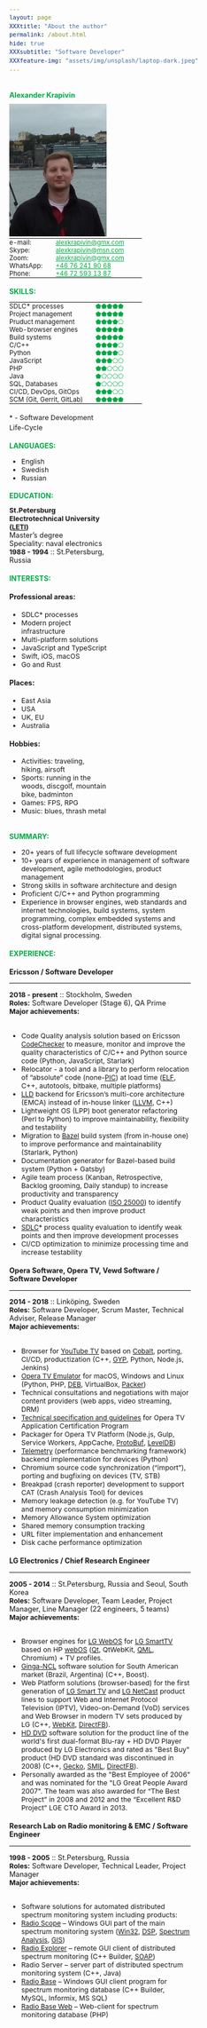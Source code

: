 ```yaml
---
layout: page
XXXtitle: "About the author"
permalink: /about.html
hide: true
XXXsubtitle: "Software Developer"
XXXfeature-img: "assets/img/unsplash/laptop-dark.jpeg"
---
```


<style>
* {
    font-size: 97%;
}

.fixed-table {
    max-width: 240px;
    width: 240px;
}

table {
    display: table;
    margin: 0;
}
td {
    border: none;
    padding: 0;
    vertical-align: top;
    padding-right: 15px;
}

.green, a.green:link {
    color: #00aa44;
}

.info {
    float: left;
    width: 35%;
    padding-right: 60px;
}

.experience {
    float: left;
    width: 65%;
}

/* Clear floats after the columns */
.row:after {
  content: "";
  display: table;
  clear: both;
}

@media only screen and (max-width: 900px) {
    .info {
        width: 100%;
    }

    .experience {
        width: 100%;
    }
}
</style>
<meta name="viewport" content="width=device-width, initial-scale=1">


<div class="row">
<div class="info">


<h1 class="green">Alexander Krapivin</h1>
<img style="padding:0;" src="/assets/img/alex/6.jpeg"/>

<table class="fixed-table">
<tr><td width="35%">e-mail: </td><td> <a class="green" href="mailto:alexkrapivin@gmx.com">alexkrapivin@gmx.com</a> </td></tr>
<tr><td>             Skype: </td><td> <a class="green" href="mailto:alexkrapivin@msn.com">alexkrapivin@msn.com</a> </td></tr>
<tr><td>              Zoom: </td><td> <a class="green" href="mailto:alexkrapivin@gmx.com">alexkrapivin@gmx.com</a> </td></tr>
<tr><td>          WhatsApp: </td><td> <a class="green" href="tel:+46-76-241-90-66">+46 76 241 90 68</a> </td></tr>
<tr><td>             Phone: </td><td> <a class="green" href="tel:+46-72-593-13-87">+46 72 593 13 87</a> </td></tr>
</table>

<h2 class="green">SKILLS:</h2>

<table class="fixed-table">
<tr><td width="65%">SDLC* processes </td><td class="green"> ⬟⬟⬟⬟⬟ </td></tr>
<tr><td>Project management          </td><td class="green"> ⬟⬟⬟⬟⬟ </td></tr>
<tr><td>Pruduct management          </td><td class="green"> ⬟⬟⬟⬟⬠ </td></tr>
<tr><td>Web-browser engines         </td><td class="green"> ⬟⬟⬟⬟⬟ </td></tr>
<tr><td>Build systems               </td><td class="green"> ⬟⬟⬟⬟⬟ </td></tr>
<tr><td>C/C++                       </td><td class="green"> ⬟⬟⬟⬟⬠ </td></tr>
<tr><td>Python                      </td><td class="green"> ⬟⬟⬟⬟⬠ </td></tr>
<tr><td>JavaScript                  </td><td class="green"> ⬟⬟⬟⬠⬠ </td></tr>
<tr><td>PHP                         </td><td class="green"> ⬟⬟⬠⬠⬠ </td></tr>
<tr><td>Java                        </td><td class="green"> ⬟⬠⬠⬠⬠ </td></tr>
<tr><td>SQL, Databases              </td><td class="green"> ⬟⬠⬠⬠⬠ </td></tr>
<tr><td>CI/CD, DevOps, GitOps       </td><td class="green"> ⬟⬟⬟⬠⬠ </td></tr>
<tr><td>SCM (Git, Gerrit, GitLab)   </td><td class="green"> ⬟⬟⬟⬟⬟ </td></tr>
</table>

<p>
<sub>
* - Software Development Life-Cycle
</sub>
</p>


<h2 class="green">LANGUAGES:</h2>

<ul>
<li>English</li>
<li>Swedish</li>
<li>Russian</li>
</ul>

<h2 class="green">EDUCATION:</h2>

<div><b>St.Petersburg Electrotechnical University (<a href="https://etu.ru/en/">LETI</a>)</b></div>
<div>Master’s degree</div>
<div>Speciality: naval electronics</div>
<div><b>1988 - 1994</b> :: St.Petersburg, Russia</div>


<h2 class="green">INTERESTS:</h2>

<h4>Professional areas:</h4>
<ul>
<li>SDLC* processes</li>
<li>Modern project infrastructure</li>
<li>Multi-platform solutions</li>
<li>JavaScript and TypeScript</li>
<li>Swift, iOS, macOS</li>
<li>Go and Rust</li>
</ul>
<h4>Places:</h4>
<ul>
<li>East Asia</li>
<li>USA</li>
<li>UK, EU</li>
<li>Australia</li>
</ul>
<h4>Hobbies:</h4>
<ul>
<li>Activities: traveling, hiking, airsoft</li>
<li>Sports: running in the woods, discgolf, mountain bike, badminton</li>
<li>Games: FPS, RPG</li>
<li>Music: blues, thrash metal</li>
</ul>


</div>
<div class="experience">


<h2 class="green">SUMMARY:</h2>
<ul>
  <li>20+ years of full lifecycle software development</li>
  <li>10+ years of experience in management of software development,
  agile methodologies, product management</li>
  <li>Strong skills in software architecture and design</li>
  <li>Proficient C/C++ and Python programming</li>
  <li>Experience in browser engines, web standards and internet technologies,
  build systems, system programming, complex embedded systems and cross-platform development,
  distributed systems, digital signal processing.</li>
</ul>

<h2 class="green">EXPERIENCE:</h2>

<h3>Ericsson / Software Developer</h3>
<hr/>
<div><b>2018 - present</b> :: Stockholm, Sweden</div>
<div><b>Roles:</b> Software Developer (Stage 6), QA Prime</div>
<div><b>Major achievements:</b></div>
<br/>

<ul>    
  <li>Code Quality analysis solution based on Ericsson <a href="https://github.com/Ericsson/codechecker">CodeChecker</a>
      to measure, monitor and improve the quality characteristics of C/C++ and Python source code
      (Python, JavaScript, Starlark)</li>
  <li>Relocator - a tool and a library to perform relocation of ”absolute” code
      (none-<a href="https://en.wikipedia.org/wiki/Position-independent_code">PIC</a>) at load time
      (<a href="https://en.wikipedia.org/wiki/Executable_and_Linkable_Format">ELF</a>,
      C++, autotools, bitbake, multiple platforms)</li>
  <li><a href="https://lld.llvm.org">LLD</a> backend for Ericsson’s multi-core architecture (EMCA) instead of in-house linker
      (<a href="http://llvm.org">LLVM</a>, C++)</li>
  <li>Lightweight OS (LPP) boot generator refactoring (Perl to Python) to improve maintainability, flexibility and testability</li>
  <li>Migration to <a href="https://bazel.build">Bazel</a> build system (from in-house one)
      to improve performance and maintainability (Starlark, Python)</li>
  <li>Documentation generator for Bazel-based build system (Python + Gatsby)</li>
  <li>Agile team process (Kanban, Retrospective, Backlog grooming, Daily standup) to increase productivity and transparency</li>
  <li>Product Quality evaluation (<a href="https://iso25000.com/">ISO 25000</a>)
      to identify weak points and then improve product characteristics</li>
  <li><a href="https://en.wikipedia.org/wiki/Systems_development_life_cycle">SDLC</a>* process quality evaluation
      to identify weak points and then improve development processes</li>
  <li>CI/CD optimization to minimize processing time and increase testability</li>
</ul>

<h3>Opera Software, Opera TV, Vewd Software  / Software Developer</h3>
<hr/>
<div><b>2014 - 2018</b> :: Linköping, Sweden</div>
<div><b>Roles:</b> Software Developer, Scrum Master, Technical Adviser, Release Manager</div>
<div><b>Major achievements:</b></div>
<br/>

<ul>
  <li>Browser for <a href="https://en.wikipedia.org/wiki/YouTube_TV">YouTube TV</a> based on
      <a href="https://www.cobalt.dev">Cobalt</a>, porting, CI/CD, productization
      (C++, <a href="https://en.wikipedia.org/wiki/GYP_(software)">GYP</a>, Python, Node.js, Jenkins)</li>
  <li><a href="https://www.vewd.com/products-services/vewd-tv-emulator/">Opera TV Emulator</a>
      for macOS, Windows and Linux (Python, PHP, <a href="https://en.wikipedia.org/wiki/Deb_(file_format)">DEB</a>,
      VirtualBox, <a href="https://packer.io">Packer</a>)</li>
  <li>Technical consultations and negotiations with major content providers (web apps, video streaming, DRM)</li>
  <li><a href="https://developer.vewd.com">Technical specification and guidelines</a>
      for Opera TV Application Certification Program</li>
  <li>Packager for Opera TV Platform (Node.js, Gulp, Service Workers, AppCache,
      <a href="https://developers.google.com/protocol-buffers">ProtoBuf</a>,
      <a href="https://en.wikipedia.org/wiki/LevelDB">LevelDB</a>)</li>
  <li><a href="https://chromium.googlesource.com/catapult/+/HEAD/telemetry/README.md">Telemetry</a>
      (performance benchmarking framework) backend implementation for devices (Python)</li>
  <li>Chromium source code synchronization (“import”), porting and bugfixing on devices (TV, STB)</li>
  <li>Breakpad (crash reporter) development to support CAT (Crash Analysis Tool) for devices</li>
  <li>Memory leakage detection (e.g. for YouTube TV) and memory consumption minimization</li>
  <li>Memory Allowance System optimization</li>
  <li>Shared memory consumption tracking</li>
  <li>URL filter implementation and enhancement</li>
  <li>Disk cache performance optimization</li>
</ul>


<h3>LG Electronics  / Chief Research Engineer</h3>
<hr/>
<div><b>2005 - 2014</b> :: St.Petersburg, Russia and Seoul, South Korea</div>
<div><b>Roles:</b> Software Developer, Team Leader, Project Manager, Line Manager (22 engineers, 5 teams)</div>
<div><b>Major achievements:</b></div>
<br/>

<ul>
  <li>Browser engines for <a href="http://youtu.be/_MixY8STn0I">LG WebOS</a>
      for <a href="http://www.lg.com/smarttv/">LG SmartTV</a>
      based on HP <a href="https://en.wikipedia.org/wiki/WebOS">webOS</a>
      (<a href="https://www.qt.io">Qt</a>, QtWebKit, <a href="https://en.wikipedia.org/wiki/QML">QML</a>, Chromium)
      + TV profiles.</li>
  <li><a href="https://en.wikipedia.org/wiki/Ginga_(middleware)">Ginga-NCL</a> software solution
      for South American market (Brazil, Argentina) (C++, Boost).</li>
  <li>Web Platform solutions (browser-based) for the first generation of <a href="https://youtu.be/83cz5XaKoHA">LG Smart TV</a>
      and <a href="http://webostv.developer.lge.com/discover/netcast/overview/">LG NetCast</a> product lines
      to support Web and Internet Protocol Television (IPTV), Video-on-Demand (VoD) services and Web Browser
      in modern TV sets produced by LG (C++, <a href="https://webkit.org">WebKit</a>,
      <a href="https://en.wikipedia.org/wiki/DirectFB">DirectFB</a>).</li>
  <li><a href="https://en.wikipedia.org/wiki/HD_DVD">HD DVD</a> software solution for the product line of the
      world's first dual-format Blu-ray + HD DVD Player produced by LG Electronics and rated as "Best Buy" product
      (HD DVD standard was discontinued in 2008) (C++, <a href="https://en.wikipedia.org/wiki/Gecko_(software)">Gecko</a>,
      <a href="https://en.wikipedia.org/wiki/Synchronized_Multimedia_Integration_Language">SMIL</a>,
      <a href="https://en.wikipedia.org/wiki/DirectFB">DirectFB</a>).</li>
  <li>Personally awarded as the "Best Employee of 2006" and was nominated for the "LG Great People Award 2007".
      The team was also awarded for “The Best Project” in 2008 and 2012
      and the “Excellent R&D Project” LGE CTO Award in 2013.</li>
</ul>


<h3>Research Lab on Radio monitoring & EMC  / Software Engineer</h3>
<hr/>
<div><b>1998 - 2005</b> :: St.Petersburg, Russia</div>
<div><b>Roles:</b> Software Developer, Technical Leader, Project Manager</div>
<div><b>Major achievements:</b></div>
<br/>

<ul>
  <li>Software solutions for automated distributed spectrum monitoring system including products:</li>
  <li><a href="http://irga.sut.ru/radios.html">Radio Scope</a> – Windows GUI part of the main spectrum monitoring system
      (<a href="https://en.wikipedia.org/wiki/Windows_API">Win32</a>,
      <a href="https://en.wikipedia.org/wiki/Digital_signal_processing">DSP</a>,
      <a href="https://en.wikipedia.org/wiki/Spectrum_analyzer">Spectrum Analysis</a>,
      <a href="https://en.wikipedia.org/wiki/Geographic_information_system">GIS</a>)</li>
  <li><a href="http://irga.sut.ru/radiox.html">Radio Explorer</a> – remote GUI client of distributed spectrum monitoring
      (C++ Builder, <a href="https://en.wikipedia.org/wiki/SOAP">SOAP</a>)</li>
  <li>Radio Server – server part of distributed spectrum monitoring system (C++, Java)</li>
  <li><a href="http://irga.sut.ru/rbase.html">Radio Base</a> – Windows GUI client program for spectrum monitoring database
      (C++ Builder, MySQL, Informix, MS SQL)</li>
  <li><a href="http://irga.sut.ru/rbasew.html">Radio Base Web</a> – Web-client for spectrum monitoring database (PHP)</li>
</ul>


</div>
</div>
